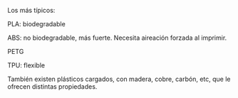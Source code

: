 Los más típicos:

PLA: biodegradable

ABS: no biodegradable, más fuerte. Necesita aireación forzada al imprimir.

PETG

TPU: flexible

También existen plásticos cargados, con madera, cobre, carbón, etc, que le ofrecen distintas propiedades.
